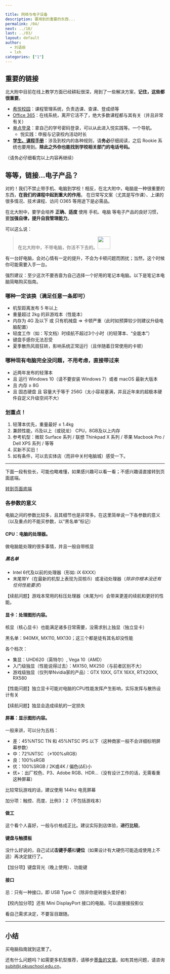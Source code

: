 ```yaml
---

title: 网络与电子设备
description: 要用到的重要的东西...
permalink: /04/
next: ../10/
last: ../03/
layout: default
author:
  - 刘语辰
  - lxh
categories: ["1"]
---
```

<!-- 暂时把书院那页设成彩蛋。 -->

## 重要的链接

北大附中目前在线上教学方面已经耕耘很深，用到了一些解决方案，**记住，这些都很重要**。

- [希悦校园](https://bdfz.seiue.com)：课程管理系统，负责选课、查课、登成绩等
- [Office 365](https://office.com)：在线系统，离开它活不了，绝大多数课程都与其有关（并且非常有关）
- [单点登录](bdfz-cas.pkuschool.edu.cn)：拿自己的学号密码登录，可以从此进入悦实践等。一个导航。
  - 悦实践：申报与记录校内活动时长
- **[学生、课程手册](http://www.pkuschool.edu.cn/shouce/xiaoli_01.html)**：涉及到校内的各种规则，请**务必**仔细阅读，之后 Rookie 系统也要用到。**除此之外你也能找到学校相关部门的电话号码。**

（请务必仔细看完以上内容再继续）

## 等等，链接...电子产品？

对的！我们不禁止带手机、电脑到学校！相反，在北大附中，电脑是一种很重要的东西，**在我们的课程中起到重大的作用**。
在日常写文案（尤其是写作课）、上课的很多情况、技术课程、访问 O365 等用途下是必需品。

在北大附中，要学会培养 **正确、适度** 使用 手机、电脑 等电子产品的良好习惯，要**加强自律，提升自我管理能力**。


可以这么说：

> 在北大附中，不带电脑，你活不下去的。<img src="http://pic121.nipic.com/file/20170119/24329660_211553862038_2.jpg" width="40">


有一台好电脑，会对心情有一定的提升，不会为卡顿问题而困扰；当然，这个时候你可能需要入手一台。

强烈建议：至少这次不要吝啬为自己选择一个好用的笔记本电脑。以下是笔记本电脑简略购买指南。

<!-- *（当然，要学会自控哦！* -->

### 哪种一定该换（满足任意一条即可）

- 机型距离发布 5 年以上
- 重量超过 2kg 的非游戏本（性能本）
- 内存为 4G 及以下 或 只有机械盘 => 卡顿严重（此时如预算较少则建议升级电脑配置）
- 轻度工作（如：写文档）时续航不超过3个小时（的轻薄本、“全能本”）
- 键盘手感你无法忍受
- 夏季散热风扇狂转，影响系统正常运行（且伴随着日常使用的卡顿）


<!-- - 游戏本条件：
  - 散热不要太吵（不然会打扰别人学习的！）
  - 实际上不建议携带游戏本，除非有频繁的游戏需要 -->

<!-- ### 哪种不建议带到学校

- 重量超过 2kg 的任何笔记本电脑（习武之人可以忽略）
- 台式机、一体机（当然！） -->

### 哪种现有电脑完全没问题，不用考虑，直接带过来

- 近两年发布的轻薄本
- 且 运行 Windows 10（请不要安装 Windows 7）或者 macOS 最新大版本
- 且 内存 ≥ 8G
- 且 固态硬盘 且 容量大于等于 256G（太小容易塞满，并且近年来的超极本硬件自定义升级空间不大）

### 划重点！

1. 轻薄本优先，重量最好 ≤ 1.4kg
2. 兼顾性能，i5及以上（或锐龙） CPU，8GB及以上内存
3. 参考机型：微软 Surface 系列 / 联想 Thinkpad X 系列 / 苹果 Macbook Pro / Dell XPS 系列 / 等等
4. 买新不买旧！
5. 如有条件，可以去实体店（而非中关村电脑城）感受一下。

<!--
看中某个型号之后，请先进行以下步骤再做出决定：

1. 先仔细看一遍官网参数
2. 再去网上搜相关评测，权衡利弊
3. 最后，如有条件， -->
<!--
### 别考虑只用 iPad

首先，我的观点：iPad **不应该是** 北大附中使用的生产力工具，不能作为主要机使用。
由于鼠标支持十分的鶸、相关 Office 365 软件功能较弱、扩展性弱等弱点，不建议作为唯一的替代其他的笔记本的电子产品。 -->

<!-- ###

一般来讲，笔记本的价格梯度远高于手机（当然，iPhone 除外）；事实上，约5000元价位的机器只是相对中端的机器；且一般来讲，**价格越高，体验更好**。

虽然价格更高并不能带来更好的硬件性能，但会带来：

- 更好的屏幕
- 更好的外观设计
- 更可靠的兼容性
- 更好的做工
- （可能也有）同样的硬件，更好的性能发挥 -->

---

下面一段有些长，可能也略难懂，如果感兴趣可以看一看；不感兴趣请直接转到页面底端。

<a href="#小结" class=" btn red darken-3 white-text">转到页面底端</a>

### 各参数的意义

电脑之间的参数比较多，且其细节也是非常多。在这里简单说一下各参数的意义（以及重点的不能买参数，以“黑名单”标记）


#### CPU：电脑的处理器。

做电脑能处理的很多事情，并且一般自带核显

##### 黑名单

  - Intel 6代及以前的处理器（形如: iX 6XXX）
  - 末尾带Y（在最新的机型上表现为双核i5）或凌动处理器（*除非你根本没还有任何性能要求*）

【续航问题】游戏本常用的标压处理器（末尾为H）会带来更差的续航和更好的性能。


#### 显卡：处理图形内容。

核显（核心显卡）也能满足诸多日常需要，没需求别上独显（独立显卡）

黑名单：940MX, MX110, MX130；这三个都是徒有其名却没性能

各个档次：

- 集显：UHD620（英特尔）, Vega 10（AMD）
- 入门级独显（性能说得过去）：MX150, MX250（与前者区别不大）
- 游戏级独显（仅列举Nvidia家的产品）：GTX 10XX, GTX 16XX, RTX20XX, RX580

【性能问题】独立显卡可能对电脑的CPU性能发挥产生影响，实际发挥与散热设计有关

【续航问题】独显会造成续航的一定损失


#### 屏幕：显示图形内容。

一般来讲，可以分为五档：

- 差：45%NTSC TN 和 45%NTSC IPS 以下（这种商家一般不会详细标明屏幕参数）
- 中：72%NTSC （≠100%sRGB）
- 良：100%sRGB
- 优：100%SRGB / 2K或4K / 偏色(ΔE)小
- 优+：出厂校色、P3、Adobe RGB、HDR...（没有设计工作的话，无需看重这种屏幕）

比较常玩游戏的话，建议使用 144hz 电竞屏幕

加分项：触控、亮度、比例3：2（不包括游戏本）


#### 做工

这个看个人喜好，一般与价格成正比。建议实际到店体验，**进行比较**。

#### 键盘与触摸板

没什么好说的，自己试试**击键手感**和**键位**（如果设计有大硬伤可能造成使用上不适）再决定就行了。

【加分项】键盘背光（晚上使用）、功能键

#### 接口

忌：只有一种接口，即 USB Type C（除非你是转接头爱好者）



【校内加分项】还有 Mini DisplayPort 接口的电脑，可以直接接投影仪

看自己需求决定，不要盲目跟随。

---

## 小结

买电脑指南就到这里了。

还有什么问题吗？如需更多机型推荐，请移步[墨鱼的文章](https://zhuanlan.zhihu.com/p/74132830)。如有其他问题，请咨询<subit@i.pkuschool.edu.cn>。